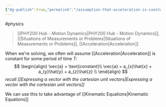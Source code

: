 ```yaml
---
{"dg-publish":true,"permalink":"/assumption-that-acceleration-is-constant/","dgHomeLink":true,"dgPassFrontmatter":false,"dgShowLocalGraph":true}
---
```


#physics 
> [[PHY200 Hub - Motion Dynamics|PHY200 Hub - Motion Dynamics]], [[Situations of Measurements or Problems|Situations of Measurements or Problems]], [[Acceleration|Acceleration]]

When we're solving, we often will assume [[Acceleration|Acceleration]] is constant for some period of time $T$:
$$
\begin{align}
\vec{a} = \text{constant}\\
\vec{a} = a_{x}\hat{x} + a_{y}\hat{y} + a_{z}\hat{z} \\ 
\end{align}
$$
*recall [[Expressing a vector with the cartesian unit vectors|Expressing a vector with the cartesian unit vectors]]*

We can use this to take advantage of [[Kinematic Equations|Kinematic Equations]]